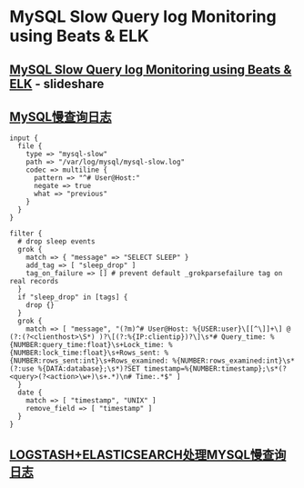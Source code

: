 # MySQL Slow Query log Monitoring using Beats & ELK

## [MySQL Slow Query log Monitoring using Beats & ELK](http://www.slideshare.net/YoungHeonKim1/mysql-slow-query-log-monitoring-using-beats-elk) - slideshare


## [MySQL慢查询日志](http://kibana.logstash.es/content/logstash/examples/mysql-slow.html)

```
input {
  file {
    type => "mysql-slow"
    path => "/var/log/mysql/mysql-slow.log"
    codec => multiline {
      pattern => "^# User@Host:"
      negate => true
      what => "previous"
    }
  }
}

filter {
  # drop sleep events
  grok {
    match => { "message" => "SELECT SLEEP" }
    add_tag => [ "sleep_drop" ]
    tag_on_failure => [] # prevent default _grokparsefailure tag on real records
  }
  if "sleep_drop" in [tags] {
    drop {}
  }
  grok {
    match => [ "message", "(?m)^# User@Host: %{USER:user}\[[^\]]+\] @ (?:(?<clienthost>\S*) )?\[(?:%{IP:clientip})?\]\s*# Query_time: %{NUMBER:query_time:float}\s+Lock_time: %{NUMBER:lock_time:float}\s+Rows_sent: %{NUMBER:rows_sent:int}\s+Rows_examined: %{NUMBER:rows_examined:int}\s*(?:use %{DATA:database};\s*)?SET timestamp=%{NUMBER:timestamp};\s*(?<query>(?<action>\w+)\s+.*)\n# Time:.*$" ]
  }
  date {
    match => [ "timestamp", "UNIX" ]
    remove_field => [ "timestamp" ]
  }
}
```


## [LOGSTASH+ELASTICSEARCH处理MYSQL慢查询日志](http://www.wklken.me/posts/2016/05/24/elk-mysql-slolog.html)


